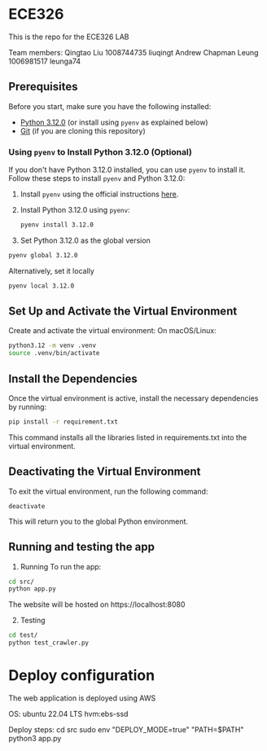 # ECE326

This is the repo for the ECE326 LAB

Team members:
Qingtao Liu 1008744735 liuqingt
Andrew Chapman Leung 1006981517 leunga74

## Prerequisites

Before you start, make sure you have the following installed:

- [Python 3.12.0](https://www.python.org/downloads/release/python-3120/) (or install using `pyenv` as explained below)
- [Git](https://git-scm.com/) (if you are cloning this repository)

### Using `pyenv` to Install Python 3.12.0 (Optional)

If you don't have Python 3.12.0 installed, you can use `pyenv` to install it. Follow these steps to install `pyenv` and Python 3.12.0:

1. Install `pyenv` using the official instructions [here](https://github.com/pyenv/pyenv#installation).

2. Install Python 3.12.0 using `pyenv`:

   ```bash
   pyenv install 3.12.0
   ```

3. Set Python 3.12.0 as the global version

```bash
pyenv global 3.12.0
```

Alternatively, set it locally

```bash
pyenv local 3.12.0
```

## Set Up and Activate the Virtual Environment

Create and activate the virtual environment:
On macOS/Linux:

```bash
python3.12 -m venv .venv
source .venv/bin/activate
```

## Install the Dependencies

Once the virtual environment is active, install the necessary dependencies by running:

```bash
pip install -r requirement.txt
```

This command installs all the libraries listed in requirements.txt into the virtual environment.

## Deactivating the Virtual Environment

To exit the virtual environment, run the following command:

```
deactivate
```

This will return you to the global Python environment.

## Running and testing the app

1. Running
To run the app:
```bash
cd src/
python app.py
```

The website will be hosted on https://localhost:8080

2. Testing

```bash
cd test/
python test_crawler.py
```


# Deploy configuration

The web application is deployed using AWS

OS: ubuntu 22.04 LTS hvm:ebs-ssd

Deploy steps:
cd src
sudo env "DEPLOY_MODE=true" "PATH=$PATH" python3 app.py


